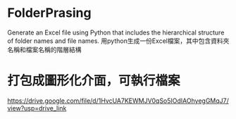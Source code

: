 # FolderPrasing
Generate an Excel file using Python that includes the hierarchical structure of folder names and file names.
用python生成一份Excel檔案，其中包含資料夾名稱和檔案名稱的階層結構
# 打包成圖形化介面，可執行檔案
https://drive.google.com/file/d/1HvcUA7KEWMJV0qSo5IOdIAOhyegGMqJ7/view?usp=drive_link
